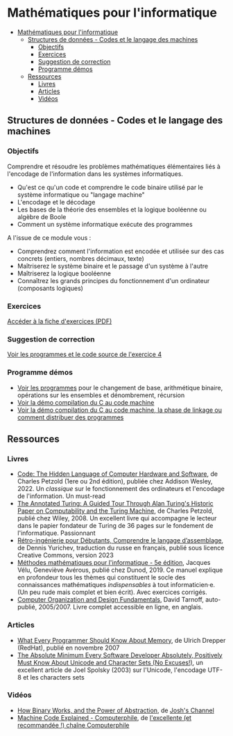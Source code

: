 # Mathématiques pour l'informatique


- [Mathématiques pour l'informatique](#mathématiques-pour-linformatique)
  - [Structures de données - Codes et le langage des machines](#structures-de-données---codes-et-le-langage-des-machines)
    - [Objectifs](#objectifs)
    - [Exercices](#exercices)
    - [Suggestion de correction](#suggestion-de-correction)
    - [Programme démos](#programme-démos)
  - [Ressources](#ressources)
    - [Livres](#livres)
    - [Articles](#articles)
    - [Vidéos](#vidéos)


## Structures de données - Codes et le langage des machines

### Objectifs

Comprendre et résoudre les problèmes mathématiques élémentaires liés à l'encodage de l'information dans les systèmes informatiques.

- Qu'est ce qu'un code et comprendre le code binaire utilisé par le système informatique ou "langage machine"
- L'encodage et le décodage
- Les bases de la théorie des ensembles et la logique booléenne ou algèbre de Boole
- Comment un système informatique exécute des programmes

A l'issue de ce module vous :

- Comprendrez comment l'information est encodée et utilisée sur des cas concrets (entiers, nombres décimaux, texte)
- Maîtriserez le système binaire et le passage d'un système à l'autre
- Maîtriserez la logique booléenne
- Connaîtrez les grands principes du fonctionnement d'un ordinateur (composants logiques)


### Exercices

[Accéder à la fiche d'exercices (PDF)](./exercices.pdf)

### Suggestion de correction

[Voir les programmes et le code source de l'exercice 4](./sources/)

### Programme démos

- [Voir les programmes](./sources/) pour le changement de base, arithmétique binaire, opérations sur les ensembles et dénombrement, récursion
- [Voir la démo compilation du C au code machine](./demo1-compilation/)
- [Voir la démo compilation du C au code machine, la phase de linkage ou comment distribuer des programmes](./demo2-linkage//)

## Ressources

### Livres

- [Code: The Hidden Language of Computer Hardware and Software](https://www.amazon.fr/Code-Language-Computer-Hardware-Software-dp-0137909101/dp/0137909101/ref=dp_ob_title_bk), de Charles Petzold (1ere ou 2nd édition), publiée chez Addison Wesley, 2022. Un *classique* sur le fonctionnement des ordinateurs et l'encodage de l'information. Un must-read
- [The Annotated Turing: A Guided Tour Through Alan Turing's Historic Paper on Computability and the Turing Machine](https://www.amazon.fr/Annotated-Turing-Turing%E2%80%B2s-Historic-Computability/dp/0470229055), de Charles Petzold, publié chez Wiley, 2008. Un excellent livre qui accompagne le lecteur dans le papier fondateur de Turing de 36 pages sur le fondement de l'informatique. Passionnant  
- [Rétro-ingénierie pour Débutants, Comprendre le langage d’assemblage](https://beginners.re/), de Dennis Yurichev, traduction du russe en français, publié sous licence Creative Commons, version 2023
- [Méthodes mathématiques pour l'informatique - 5e édition](https://www.dunod.com/sciences-techniques/methodes-mathematiques-pour-informatique-cours-et-exercices-corriges), Jacques Vélu, Geneviève Avérous, publié chez Dunod, 2019. Ce manuel explique en profondeur tous les thèmes qui constituent le socle des connaissances mathématiques *indispensables* à tout informaticien·e. (Un peu rude mais complet et bien écrit). Avec exercices corrigés.
- [Computer Organization and Design Fundamentals](https://faculty.etsu.edu/tarnoff/138292/), David Tarnoff, auto-publié, 2005/2007. Livre complet accessible en ligne, en anglais.


### Articles


- [What Every Programmer Should Know About Memory](https://www.google.com/url?sa=t&rct=j&q=&esrc=s&source=web&cd=&cad=rja&uact=8&ved=2ahUKEwjG7LCvxtqCAxXrTqQEHeE2ArIQFnoECA0QAQ&url=https%3A%2F%2Fpeople.freebsd.org%2F~lstewart%2Farticles%2Fcpumemory.pdf&usg=AOvVaw3VY2lnCBaI-B57Dric65cb&opi=89978449), de Ulrich Drepper (RedHat), publié en novembre 2007
- [The Absolute Minimum Every Software Developer Absolutely, Positively Must Know About Unicode and Character Sets (No Excuses!)](https://www.joelonsoftware.com/2003/10/08/the-absolute-minimum-every-software-developer-absolutely-positively-must-know-about-unicode-and-character-sets-no-excuses/), un excellent article de Joel Spolsky (2003) sur l'Unicode, l'encodage UTF-8 et les characters sets

### Vidéos

- [How Binary Works, and the Power of Abstraction](https://www.youtube.com/watch?v=PMpNhbMjDj0&list=PLS3XEhTy6-Ale8Et6pxRR2I3LYNt8-rX3&index=36), de [Josh's Channel](https://www.youtube.com/@JoshsHandle)
- [Machine Code Explained - Computerphile](https://www.youtube.com/watch?v=8VsiYWW9r48&list=PLS3XEhTy6-Ale8Et6pxRR2I3LYNt8-rX3&index=5), de [l'excellente (et recommandée !) chaîne Computerphile](https://www.youtube.com/@Computerphile)